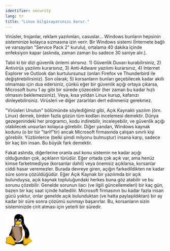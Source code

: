 ```yaml
---
identifier: security
lang: tr
title: "Linux bilgisayarınızı korur."
---
```


Virüsler, trojanlar, reklam yazılımları, casuslar... Windows bunların 
hepsinin sisteminize kolayca sızmasına izin verir. Bir Windows sistemi 
(İnternete bağlı ve varsayılan "Service Pack 2" kurulu), ortalama 40 
dakika içinde enfeksiyon kapar (aslında, zaman zaman bu sadece 30 
saniye alır.).


Tabii ki bir dizi güvenlik önlemi alırsınız. 1) Güvenlik Duvarı 
kurabilirsiniz, 2) Antivirüs yazılımı kurarsınız, 3) Anti-Adware 
yazılımı kurarsınız, 4) Internet Explorer ve Outlook dan kurtulursunuz 
(onları Firefox ve Thunderbird ile değiştirebilirsiniz). Son olarak; 
5) korsanların bunları geçebilecek kadar akıllı olmaması için dua 
edersiniz, çünkü eğer bir güvenlik açığı ortaya çıkarsa, Microsoft bunu 
1 ay gibi bir sürede çözecektir (her zaman bu kadar hızlı olmasını 
beklemezsiniz). Veya, kısa yoldan Linux kurup, kafanızı 
dinleyebilirsiniz. Virüsleri ve diğer zararlıları dert edinmeniz 
gerekmez.

"Virüsleri Unutun" bölümünde söylediğimiz gibi, Açık Kaynaklı yazılım 
(örn. Linux) demek, birden fazla gözün tüm kodları incelemesi demektir. 
Dünya gezegenindeki her programcı, kodu indirebilir, inceleyebilir, ve 
güvenlik açığı olabilecek unsurları kolayca görebilir. Diğer yandan, 
Windows kaynak kodunu (o bir tür "tarif"tir) ancak Microsoft firmasında 
çalışan sınırlı kişi görebilir. Yüzbinlerce (belki şimdi milyonu 
bulmuştur) insana karşı, sadece bir kaç bin insan. Bu büyük fark 
demektir.

Fakat aslında, diğerlerine oranla asıl konu sistemin ne kadar açığı 
olduğundan çok, açıkların türüdür. Eğer ortada çok açık var, ama 
henüz kimse farketmediyse (korsanlar dahil) veya önemsiz açıklarsa, 
korsanlar ciddi hasar veremezler. Burada devreye giren, açığın 
farkedildikten ne kadar süre sonra çözüldüğüdür. Eğer Açık Kaynak bir 
yazılımda bir açık bulunduysa, açık kaynak topluluğundaki herkes buna 
göz atabilir ve bu sorunu çözebilir. Genelde sorunun ilacı (ve ilgili 
güncellemeleri) bir kaç gün, bazen bir kaç saat içinde halledilir. 
Microsoft firmasının bu kadar fazla insan gücü yoktur, onlar genelde 
açık bulunduktan (ve hatta paylaşıldıktan) bir ay kadar bir süre sonra 
çözümü sunmayı başarırlar. Bu, korsanların sizin sisteminizde cirit 
atması için yeterli bir süredir.

<img src="/img/security_thumb.png" />




